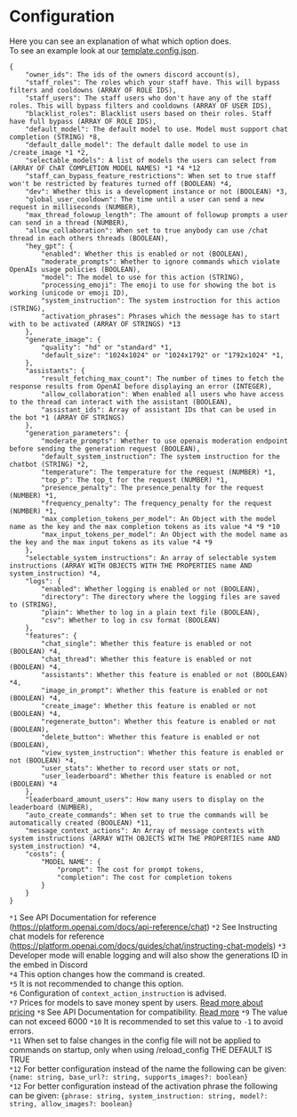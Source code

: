 # Configuration

Here you can see an explanation of what which option does.  
To see an example look at our [template.config.json](https://github.com/ZeldaFan0225/ChatGPT-Discord-Bot/blob/main/template.config.json).

```
{
    "owner_ids": The ids of the owners discord account(s),
    "staff_roles": The roles which your staff have. This will bypass filters and cooldowns (ARRAY OF ROLE IDS),
    "staff_users": The staff users who don't have any of the staff roles. This will bypass filters and cooldowns (ARRAY OF USER IDS),
    "blacklist_roles": Blacklist users based on their roles. Staff have full bypass (ARRAY OF ROLE IDS),
    "default_model": The default model to use. Model must support chat completion (STRING) *8,
    "default_dalle_model": The default dalle model to use in /create_image *1 *2,
    "selectable_models": A list of models the users can select from (ARRAY OF ChAT COMPLETION MODEL NAMES) *1 *4 *12
    "staff_can_bypass_feature_restrictions": When set to true staff won't be restricted by features turned off (BOOLEAN) *4,
    "dev": Whether this is a development instance or not (BOOLEAN) *3,
    "global_user_cooldown": The time until a user can send a new request in milliseconds (NUMBER),
    "max_thread_folowup_length": The amount of followup prompts a user can send in a thread (NUMBER),
    "allow_collaboration": When set to true anybody can use /chat thread in each others threads (BOOLEAN),
    "hey_gpt": {
        "enabled": Whether this is enabled or not (BOOLEAN),
        "moderate_prompts": Whether to ignore commands which violate OpenAIs usage policies (BOOLEAN),
        "model": The model to use for this action (STRING),
        "processing_emoji": The emoji to use for showing the bot is working (unicode or emoji ID),
        "system_instruction": The system instruction for this action (STRING),
        "activation_phrases": Phrases which the message has to start with to be activated (ARRAY OF STRINGS) *13
    },
    "generate_image": {
        "quality": "hd" or "standard" *1,
        "default_size": "1024x1024" or "1024x1792" or "1792x1024" *1,
    },
    "assistants": {
        "result_fetching_max_count": The number of times to fetch the response results from OpenAI before displaying an error (INTEGER),
        "allow_collaboration": When enabled all users who have access to the thread can interact with the assistant (BOOLEAN),
        "assistant_ids": Array of assistant IDs that can be used in the bot *1 (ARRAY OF STRINGS)
    },
    "generation_parameters": {
        "moderate_prompts": Whether to use openais moderation endpoint before sending the generation request (BOOLEAN),
        "default_system_instruction": The system instruction for the chatbot (STRING) *2,
        "temperature": The temperature for the request (NUMBER) *1,
        "top_p": The top_t for the request (NUMBER) *1,
        "presence_penalty": The presence_penalty for the request (NUMBER) *1,
        "frequency_penalty": The frequency_penalty for the request (NUMBER) *1,
        "max_completion_tokens_per_model": An Object with the model name as the key and the max completion tokens as its value *4 *9 *10
        "max_input_tokens_per_model": An Object with the model name as the key and the max input tokens as its value *4 *9
    },
    "selectable_system_instructions": An array of selectable system instructions (ARRAY WITH OBJECTS WITH THE PROPERTIES name AND system_instruction) *4,
    "logs": {
        "enabled": Whether logging is enabled or not (BOOLEAN),
        "directory": The directory where the logging files are saved to (STRING),
        "plain": Whether to log in a plain text file (BOOLEAN),
        "csv": Whether to log in csv format (BOOLEAN)
    },
    "features": {
        "chat_single": Whether this feature is enabled or not (BOOLEAN) *4,
        "chat_thread": Whether this feature is enabled or not (BOOLEAN) *4,
        "assistants": Whether this feature is enabled or not (BOOLEAN) *4,
        "image_in_prompt": Whether this feature is enabled or not (BOOLEAN) *4,
        "create_image": Whether this feature is enabled or not (BOOLEAN) *4,
        "regenerate_button": Whether this feature is enabled or not (BOOLEAN),
        "delete_button": Whether this feature is enabled or not (BOOLEAN),
        "view_system_instruction": Whether this feature is enabled or not (BOOLEAN) *4,
        "user_stats": Whether to record user stats or not,
        "user_leaderboard": Whether this feature is enabled or not (BOOLEAN) *4
    },
    "leaderboard_amount_users": How many users to display on the leaderboard (NUMBER),
    "auto_create_commands": When set to true the commands will be automatically created (BOOLEAN) *11,
    "message_context_actions": An Array of message contexts with system instructions (ARRAY WITH OBJECTS WITH THE PROPERTIES name AND system_instruction) *4,
    "costs": {
        "MODEL NAME": {
            "prompt": The cost for prompt tokens,
            "completion": The cost for completion tokens
        }
    }
}
```

`*1` See API Documentation for reference (https://platform.openai.com/docs/api-reference/chat) 
`*2` See Instructing chat models for reference (https://platform.openai.com/docs/guides/chat/instructing-chat-models)
`*3` Developer mode will enable logging and will also show the generations ID in the embed in Discord  
`*4` This option changes how the command is created.  
`*5` It is not recommended to change this option.  
`*6` Configuration of `context_action_instruction` is advised.  
`*7` Prices for models to save money spent by users. [Read more about pricing](https://openai.com/pricing)
`*8` See API Documentation for compatibility. [Read more](https://platform.openai.com/docs/models/model-endpoint-compatibility)
`*9` The value can not exceed 6000
`*10` It is recommended to set this value to `-1` to avoid errors.  
`*11` When set to false changes in the config file will not be applied to commands on startup, only when using /reload_config THE DEFAULT IS TRUE  
`*12` For better configuration instead of the name the following can be given: `{name: string, base_url?: string, supports_images?: boolean}`  
`*12` For better configuration instead of the activation phrase the following can be given: `{phrase: string, system_instruction: string, model?: string, allow_images?: boolean}`
